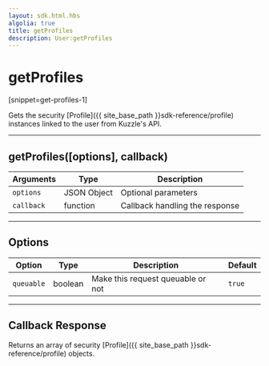 ```yaml
---
layout: sdk.html.hbs
algolia: true
title: getProfiles
description: User:getProfiles
---
```

  

# getProfiles
[snippet=get-profiles-1]

Gets the security [Profile]({{ site_base_path }}sdk-reference/profile) instances linked to the user from Kuzzle's API.

---

## getProfiles([options], callback)

| Arguments | Type | Description |
|---------------|---------|----------------------------------------|
| ``options`` | JSON Object | Optional parameters |
| ``callback`` | function | Callback handling the response |

---

## Options

| Option | Type | Description | Default |
|---------------|---------|----------------------------------------|---------|
| ``queuable`` | boolean | Make this request queuable or not  | ``true`` |

---
## Callback Response

Returns an array of security [Profile]({{ site_base_path }}sdk-reference/profile) objects.
